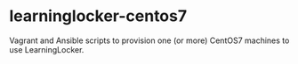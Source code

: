 # learninglocker-centos7
Vagrant and Ansible scripts to provision one (or more) CentOS7 machines to use LearningLocker.
